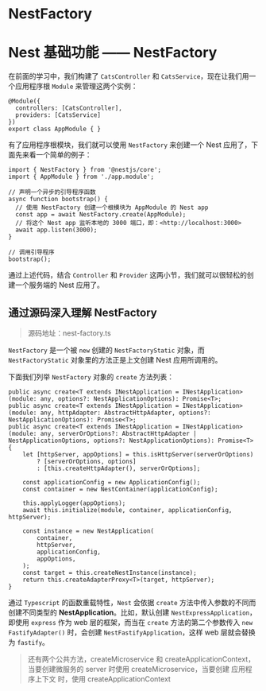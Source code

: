 # NestFactory

# Nest 基础功能 —— NestFactory

在前面的学习中，我们构建了 `CatsController` 和 `CatsService`，现在让我们用一个应用程序根 `Module` 来管理这两个实例：

```
@Module({
  controllers: [CatsController],
  providers: [CatsService]
})
export class AppModule { }

```

有了应用程序根模块，我们就可以使用 `NestFactory` 来创建一个 Nest 应用了，下面先来看一个简单的例子：

```
import { NestFactory } from '@nestjs/core';
import { AppModule } from './app.module';

// 声明一个异步的引导程序函数
async function bootstrap() {
  // 使用 NestFactory 创建一个根模块为 AppModule 的 Nest app
  const app = await NestFactory.create(AppModule);
  // 将这个 Nest app 监听本地的 3000 端口，即：<http://localhost:3000>
  await app.listen(3000);
}

// 调用引导程序
bootstrap();

```

通过上述代码，结合 `Controller` 和 `Provider` 这两小节，我们就可以很轻松的创建一个服务端的 Nest 应用了。

## 通过源码深入理解 NestFactory

> 源码地址：nest-factory.ts
> 

`NestFactory` 是一个被 `new` 创建的 `NestFactoryStatic` 对象，而 `NestFactoryStatic` 对象里的方法正是上文创建 Nest 应用所调用的。

下面我们列举 `NestFactory` 对象的 `create` 方法列表：

```
public async create<T extends INestApplication = INestApplication>(module: any, options?: NestApplicationOptions): Promise<T>;
public async create<T extends INestApplication = INestApplication>(module: any, httpAdapter: AbstractHttpAdapter, options?: NestApplicationOptions): Promise<T>;
public async create<T extends INestApplication = INestApplication>(module: any, serverOrOptions?: AbstractHttpAdapter | NestApplicationOptions, options?: NestApplicationOptions): Promise<T> {
    let [httpServer, appOptions] = this.isHttpServer(serverOrOptions)
        ? [serverOrOptions, options]
        : [this.createHttpAdapter(), serverOrOptions];

    const applicationConfig = new ApplicationConfig();
    const container = new NestContainer(applicationConfig);

    this.applyLogger(appOptions);
    await this.initialize(module, container, applicationConfig, httpServer);

    const instance = new NestApplication(
        container,
        httpServer,
        applicationConfig,
        appOptions,
    );
    const target = this.createNestInstance(instance);
    return this.createAdapterProxy<T>(target, httpServer);
}

```

通过 `Typescript` 的函数重载特性，`Nest` 会依据 `create` 方法中传入参数的不同而创建不同类型的 **NestApplication**。比如，默认创建 `NestExpressApplication`，即使用 `express` 作为 web 层的框架，而当在 `create` 方法的第二个参数传入 `new FastifyAdapter()` 时，会创建 `NestFastifyApplication`，这样 web 层就会替换为 `fastify`。

> 还有两个公共方法，createMicroservice 和 createApplicationContext，当要创建微服务的 server 时使用 createMicroservice，当要创建 应用程序上下文 时，使用 createApplicationContext
>